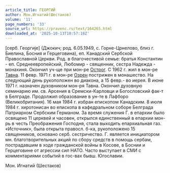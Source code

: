 ```yaml
---
article_title: ГЕОРГИЙ
author: Мон.Игнатий(Шестаков)
volume: '11'
page_numbers: '33'
source_url: https://pravenc.ru/text/164265.html
downloaded_at: '2025-10-13T10:57:18Z'
---
```


[серб. Георгиjе] (Джокич; род. 6.05.1949, с. Горне-Црнелово, близ г. Биелина, Босния и Герцеговина), еп. Канадский Сербской Православной Церкви. Род. в благочестивой семье: братья Константин - еп. Среднеевропейский, Любомир - священник, сестра Надежда - монахиня. Окончил уч-ще при мон-ре [Острог](https://pravenc.ru/text/Острог.html). С 1962 г. жил в мон-ре [Тавна](https://pravenc.ru/text/Тавна.html). 11 февр. 1971 г. в мон-ре [Озрен](https://pravenc.ru/text/Озрен.html) пострижен в монашество. На следующий день рукоположен во диакона, а 15 февр.- во иерея. В июне 1971 г. назначен духовником мон-ря Тавна. Окончил духовную семинарию им. св. Арсения в Сремски-Карловци и Богословский фак-т в Белграде. Продолжил образование в ун-те в Лафборо (Великобритания). 16 мая 1984 г. избран епископом Канадским. 8 июля 1984 г. хиротонисан во епископа в кафедральном соборе Белграда Патриархом Сербским Германом. За время служения Г. в епархии было освящено 11 церквей и часовен, открылся единственный в епархии мон-рь в честь Преображения Господня, стала выходить епархиальная газ. «Источник», была открыта правосл. б-ка, рукоположено 15 священников, основано серб. сестричество. Г. является инициатором мн. благотворительных акций по сбору средств в помощь сербам, пострадавшим в ходе гражданской войны в Косове, в Боснии и Герцеговине от агрессии сил НАТО. Часто выступает в СМИ с комментариями событий в гос-вах бывш. Югославии.

Мон.  Игнатий   (Шестаков)
